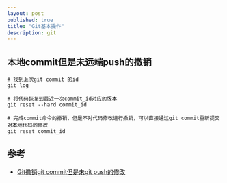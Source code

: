 ```yaml
---
layout: post
published: true
title: "Git基本操作"
description: git
---
```

## 本地commit但是未远端push的撤销

```
# 找到上次git commit 的id
git log

# 将代码恢复到最近一次commit_id对应的版本
git reset --hard commit_id

# 完成commit命令的撤销，但是不对代码修改进行撤销，可以直接通过git commit重新提交对本地代码的修改
git reset commit_id
```

## 参考
- [Git撤销git commit但是未git push的修改](http://blog.csdn.net/winceos/article/details/22797437)
